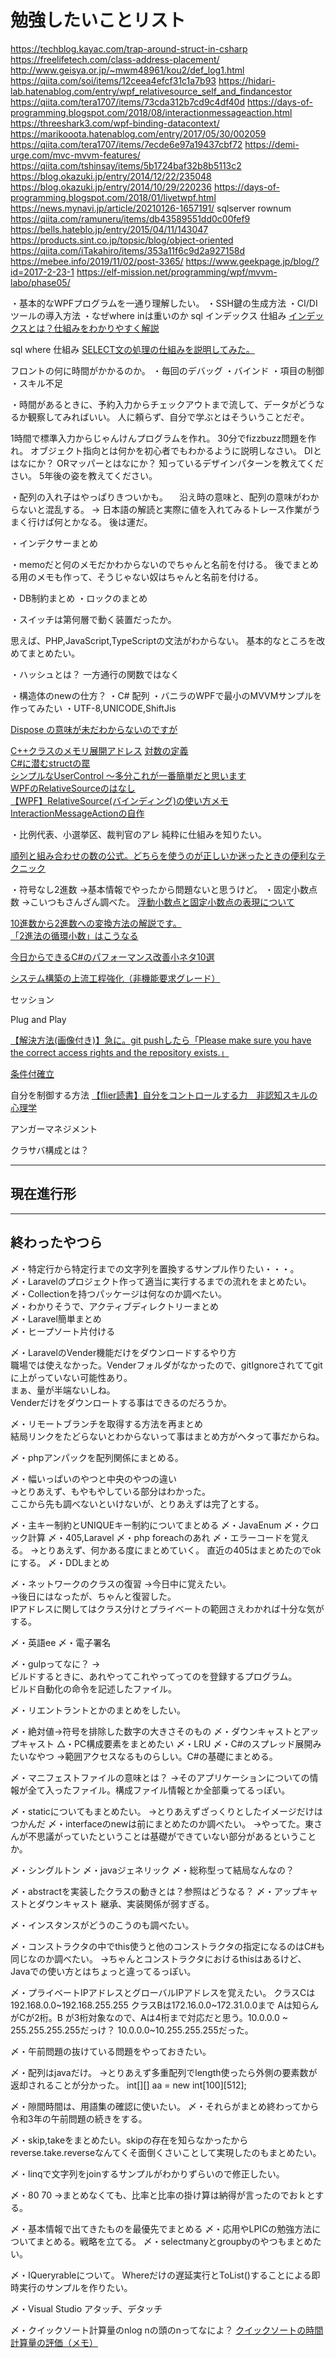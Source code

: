 # 勉強したいことリスト

https://techblog.kayac.com/trap-around-struct-in-csharp
https://freelifetech.com/class-address-placement/
http://www.geisya.or.jp/~mwm48961/kou2/def_log1.html
https://qiita.com/soi/items/12ceea4efcf31c1a7b93
https://hidari-lab.hatenablog.com/entry/wpf_relativesource_self_and_findancestor
https://qiita.com/tera1707/items/73cda312b7cd9c4df40d
https://days-of-programming.blogspot.com/2018/08/interactionmessageaction.html
https://threeshark3.com/wpf-binding-datacontext/
https://marikooota.hatenablog.com/entry/2017/05/30/002059
https://qiita.com/tera1707/items/7ecde6e97a19437cbf72
https://demi-urge.com/mvc-mvvm-features/
https://qiita.com/tshinsay/items/5b1724baf32b8b5113c2
https://blog.okazuki.jp/entry/2014/12/22/235048
https://blog.okazuki.jp/entry/2014/10/29/220236
https://days-of-programming.blogspot.com/2018/01/livetwpf.html
https://news.mynavi.jp/article/20210126-1657191/
sqlserver rownum
https://qiita.com/ramuneru/items/db43589551dd0c00fef9
https://bells.hateblo.jp/entry/2015/04/11/143047
https://products.sint.co.jp/topsic/blog/object-oriented
https://qiita.com/iTakahiro/items/353a11f6c9d2a927158d
https://mebee.info/2019/11/02/post-3365/
https://www.geekpage.jp/blog/?id=2017-2-23-1
https://elf-mission.net/programming/wpf/mvvm-labo/phase05/


・基本的なWPFプログラムを一通り理解したい。
・SSH鍵の生成方法
・CI/DIツールの導入方法
・なぜwhere inは重いのか
sql インデックス 仕組み
[インデックスとは？仕組みをわかりやすく解説](https://products.sint.co.jp/siob/blog/index)

sql where 仕組み
[SELECT文の処理の仕組みを説明してみた。](https://nattou-curry-2.hatenadiary.org/entry/20090315/1237089749)


フロントの何に時間がかかるのか。
・毎回のデバッグ
・バインド
・項目の制御
・スキル不足


・時間があるときに、予約入力からチェックアウトまで流して、データがどうなるか観察してみればいい。
人に頼らず、自分で学ぶとはそういうことだぞ。


1時間で標準入力からじゃんけんプログラムを作れ。
30分でfizzbuzz問題を作れ。
オブジェクト指向とは何かを初心者でもわかるように説明しなさい。
DIとはなにか？
ORマッパーとはなにか？
知っているデザインパターンを教えてください。
5年後の姿を教えてください。


・配列の入れ子はやっぱりきついかも。
　沿え時の意味と、配列の意味がわからないと混乱する。
→
日本語の解読と実際に値を入れてみるトレース作業がうまく行けば何とかなる。
後は運だ。

・インデクサーまとめ

・memoだと何のメモだかわからないのでちゃんと名前を付ける。
後でまとめる用のメモも作って、そうじゃない奴はちゃんと名前を付ける。

・DB制約まとめ
・ロックのまとめ

・スイッチは第何層で動く装置だったか。


思えば、PHP,JavaScript,TypeScriptの文法がわからない。
基本的なところを改めてまとめたい。  

・ハッシュとは？
一方通行の関数ではなく

・構造体のnewの仕方？
・C# 配列
・バニラのWPFで最小のMVVMサンプルを作ってみたい
・UTF-8,UNICODE,ShiftJis



[Dispose の意味が未だわからないのですが](https://atmarkit.itmedia.co.jp/bbs/phpBB/viewtopic.php?topic=34497&forum=7)  

[C++クラスのメモリ展開アドレス](https://freelifetech.com/class-address-placement/)
[対数の定義](http://www.geisya.or.jp/~mwm48961/kou2/def_log1.html)  
[C#に潜むstructの罠](https://techblog.kayac.com/trap-around-struct-in-csharp)  
[シンプルなUserControl ～多分これが一番簡単だと思います](https://qiita.com/soi/items/12ceea4efcf31c1a7b93)  
[WPFのRelativeSourceのはなし](https://hidari-lab.hatenablog.com/entry/wpf_relativesource_self_and_findancestor)  
[【WPF】RelativeSource(バインディング)の使い方メモ](https://qiita.com/tera1707/items/73cda312b7cd9c4df40d)  
[InteractionMessageActionの自作](https://days-of-programming.blogspot.com/2018/08/interactionmessageaction.html)  

・比例代表、小選挙区、裁判官のアレ
純粋に仕組みを知りたい。

[順列と組み合わせの数の公式。どちらを使うのが正しいか迷ったときの便利なテクニック](https://atarimae.biz/archives/11282)  

・符号なし2進数
→基本情報でやったから問題ないと思うけど。
・固定小数点数
→こいつもさんざん調べた。
[浮動小数点と固定小数点の表現について](https://qiita.com/izuki_y/items/fb3936192f6ec3f555b2)  

[10進数から2進数への変換方法の解説です。](http://www.it-license.com/cardinal_number/DecimalToBinary.html#:~:text=%E6%95%B4%E6%95%B0%E3%81%AE10%E9%80%B2%E6%95%B0%E3%82%922%E9%80%B2%E6%95%B0%E3%81%AB%E5%A4%89%E6%8F%9B%E3%81%99%E3%82%8B,%E3%81%AE%E5%A4%89%E6%8F%9B%E7%B5%90%E6%9E%9C%E3%81%A7%E3%81%82%E3%82%8B%E3%80%82)  
[「2進法の循環小数」はこうなる](http://oto-suu.seesaa.net/article/204829304.html)  

[今日からできるC#のパフォーマンス改善小ネタ10選](https://qiita.com/shun-shun123/items/cb6689a9f210e90b9833)

[システム構築の上流工程強化（非機能要求グレード）](https://www.ipa.go.jp/sec/softwareengineering/std/ent03-b.html)

セッション

Plug and Play

[【解決方法(画像付き)】急に。git pushしたら「Please make sure you have the correct access rights and the repository exists.」](https://kenjimorita.jp/please-make-sure-you-have-the-correct-access-rights-and-the-repository-exists/)  

[条件付確立](https://bellcurve.jp/statistics/course/6438.html)

自分を制御する方法
[【flier読書】自分をコントロールする力　非認知スキルの心理学](https://note.com/kajyou/n/n42691d789c66)

アンガーマネジメント

クラサバ構成とは？

---

## 現在進行形

---

## 終わったやつら

〆・特定行から特定行までの文字列を置換するサンプル作りたい・・・。  
〆・Laravelのプロジェクト作って適当に実行するまでの流れをまとめたい。  
〆・Collectionを持つパッケージは何なのか調べたい。  
〆・わかりそうで、アクティブディレクトリーまとめ  
〆・Laravel簡単まとめ  
〆・ヒープソート片付ける  

〆・LaravelのVender機能だけをダウンロードするやり方  
職場では使えなかった。Venderフォルダがなかったので、gitIgnoreされててgitに上がっていない可能性あり。  
まぁ、量が半端ないしね。  
Venderだけをダウンロートする事はできるのだろうか。  

〆・リモートブランチを取得する方法を再まとめ  
結局リンクをたどらないとわからないって事はまとめ方がヘタって事だからね。  

〆・phpアンパックを配列関係にまとめる。  

〆・幅いっぱいのやつと中央のやつの違い  
→とりあえず、もやもやしている部分はわかった。  
ここから先も調べないといけないが、とりあえずは完了とする。  

〆・主キー制約とUNIQUEキー制約についてまとめる
〆・JavaEnum
〆・クロック計算
〆・405,Laravel
〆・php foreachのあれ
〆・エラーコードを覚える。
→とりあえず、何かある度にまとめていく。
直近の405はまとめたのでokにする。
〆・DDLまとめ

〆・ネットワークのクラスの復習
→今日中に覚えたい。  
→後日にはなったが、ちゃんと復習した。  
IPアドレスに関してはクラス分けとプライベートの範囲さえわかれば十分な気がする。  

〆・英語ee
〆・電子署名

〆・gulpってなに？
→  
ビルドするときに、あれやってこれやってってのを登録するプログラム。  
ビルド自動化の命令を記述したファイル。  

〆・リエントラントとかのまとめをしたい。

〆・絶対値→符号を排除した数字の大きさそのもの
〆・ダウンキャストとアップキャスト
△・PC構成要素をまとめたい
〆・LRU
〆・C#のスプレッド展開みたいなやつ
→範囲アクセスなるものらしい。C#の基礎にまとめる。

〆・マニフェストファイルの意味とは？
→そのアプリケーションについての情報が全て入ったファイル。構成ファイル情報とか全部乗ってるっぽい。

〆・staticについてもまとめたい。
→とりあえずざっくりとしたイメージだけはつかんだ
〆・interfaceのnewは前にまとめたのか調べたい。
→やってた。東さんが不思議がっていたということは基礎ができていない部分があるということか。

〆・シングルトン
〆・javaジェネリック
〆・総称型って結局なんなの？

〆・abstractを実装したクラスの動きとは？参照はどうなる？
〆・アップキャストとダウンキャスト
継承、実装関係が弱すぎる。

〆・インスタンスがどうのこうのも調べたい。

〆・コンストラクタの中でthis使うと他のコンストラクタの指定になるのはC#も同じなのか調べたい。
→ちゃんとコンストラクタにおけるthisはあるけど、Javaでの使い方とはちょっと違ってるっぽい。

〆・プライベートIPアドレスとグローバルIPアドレスを覚えたい。
クラスCは192.168.0.0~192.168.255.255
クラスBは172.16.0.0~172.31.0.0まで
Aは知らんがCが2桁。B が3桁対象なので、Aは4桁まで対応だと思う。10.0.0.0 ~ 255.255.255.255だっけ？
10.0.0.0~10.255.255.255だった。

〆・午前問題の抜けている問題をやっておきたい。

〆・配列はjavaだけ。
→とりあえず多重配列でlength使ったら外側の要素数が返却されることが分かった。
int[][] aa = new int[100][512];

〆・隙間時間は、用語集の確認に使いたい。
〆・それらがまとめ終わってから令和3年の午前問題の続きをする。

〆・skip,takeをまとめたい。skipの存在を知らなかったからreverse.take.reverseなんてくそ面倒くさいことして実現したのもまとめたい。

〆・linqで文字列をjoinするサンプルがわかりずらいので修正したい。

〆・80 70
→まとめなくても、比率と比率の掛け算は納得が言ったのでおｋとする。

〆・基本情報で出てきたものを最優先でまとめる
〆・応用やLPICの勉強方法についてまとめる。戦略を立てる。
〆・selectmanyとgroupbyのやつもまとめたい。

〆・IQueryrableについて。
Whereだけの遅延実行とToList()することによる即時実行のサンプルを作りたい。

〆・Visual Studio アタッチ、デタッチ

〆・クイックソート計算量のnlog nの頭のnってなによ？
[クイックソートの時間計算量の評価（メモ）](https://qiita.com/warper/items/ae769e105862bfa25310)  
